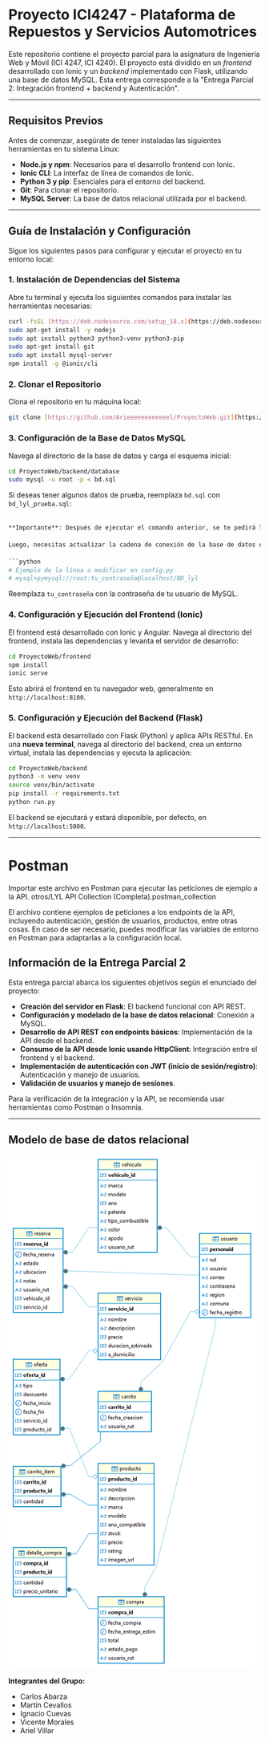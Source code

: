 # Proyecto ICI4247 - Plataforma de Repuestos y Servicios Automotrices

Este repositorio contiene el proyecto parcial para la asignatura de Ingeniería Web y Móvil (ICI 4247, ICI 4240). El proyecto está dividido en un *frontend* desarrollado con Ionic y un *backend* implementado con Flask, utilizando una base de datos MySQL. Esta entrega corresponde a la "Entrega Parcial 2: Integración frontend + backend y Autenticación".

-----

## Requisitos Previos

Antes de comenzar, asegúrate de tener instaladas las siguientes herramientas en tu sistema Linux:

  * **Node.js y npm**: Necesarios para el desarrollo frontend con Ionic.
  * **Ionic CLI**: La interfaz de línea de comandos de Ionic.
  * **Python 3 y pip**: Esenciales para el entorno del backend.
  * **Git**: Para clonar el repositorio.
  * **MySQL Server**: La base de datos relacional utilizada por el backend.

-----

## Guía de Instalación y Configuración

Sigue los siguientes pasos para configurar y ejecutar el proyecto en tu entorno local:

### 1\. Instalación de Dependencias del Sistema

Abre tu terminal y ejecuta los siguientes comandos para instalar las herramientas necesarias:

```bash
curl -fsSL [https://deb.nodesource.com/setup_18.x](https://deb.nodesource.com/setup_18.x) | sudo -E bash -
sudo apt-get install -y nodejs
sudo apt install python3 python3-venv python3-pip
sudo apt-get install git
sudo apt install mysql-server
npm install -g @ionic/cli
```

### 2\. Clonar el Repositorio

Clona el repositorio en tu máquina local:

```bash
git clone [https://github.com/Arieeeeeeeeeeeel/ProyectoWeb.git](https://github.com/Arieeeeeeeeeeeel/ProyectoWeb.git)
```

### 3\. Configuración de la Base de Datos MySQL

Navega al directorio de la base de datos y carga el esquema inicial:

```bash
cd ProyectoWeb/backend/database
sudo mysql -u root -p < bd.sql
```

Si deseas tener algunos datos de prueba, reemplaza `bd.sql` con `bd_lyl_prueba.sql`:

```bash

**Importante**: Después de ejecutar el comando anterior, se te pedirá la contraseña del usuario `root` de MySQL.

Luego, necesitas actualizar la cadena de conexión de la base de datos en el archivo de configuración del backend. Abre el archivo `ProyectoWeb/backend/app/config/config.py` y modifica la línea de conexión para que coincida con tu usuario y contraseña de MySQL:

```python
# Ejemplo de la línea a modificar en config.py
# mysql+pymysql://root:tu_contraseña@localhost/BD_lyl
```

Reemplaza `tu_contraseña` con la contraseña de tu usuario de MySQL.

### 4\. Configuración y Ejecución del Frontend (Ionic)

El frontend está desarrollado con Ionic y Angular. Navega al directorio del frontend, instala las dependencias y levanta el servidor de desarrollo:

```bash
cd ProyectoWeb/frontend
npm install
ionic serve
```

Esto abrirá el frontend en tu navegador web, generalmente en `http://localhost:8100`.

### 5\. Configuración y Ejecución del Backend (Flask)

El backend está desarrollado con Flask (Python) y aplica APIs RESTful. En una **nueva terminal**, navega al directorio del backend, crea un entorno virtual, instala las dependencias y ejecuta la aplicación:

```bash
cd ProyectoWeb/backend
python3 -m venv venv
source venv/bin/activate
pip install -r requirements.txt
python run.py
```

El backend se ejecutará y estará disponible, por defecto, en `http://localhost:5000`.

-----
# Postman
Importar este archivo en Postman para ejecutar las peticiones de ejemplo a la API. otros/LYL API Collection (Completa).postman_collection

El archivo contiene ejemplos de peticiones a los endpoints de la API, incluyendo autenticación, gestión de usuarios, productos, entre otras cosas. En caso de ser necesario, puedes modificar las variables de entorno en Postman para adaptarlas a la configuración local.

## Información de la Entrega Parcial 2

Esta entrega parcial abarca los siguientes objetivos según el enunciado del proyecto:

  * **Creación del servidor en Flask**: El backend funcional con API REST.
  * **Configuración y modelado de la base de datos relacional**: Conexión a MySQL.
  * **Desarrollo de API REST con endpoints básicos**: Implementación de la API desde el backend.
  * **Consumo de la API desde Ionic usando HttpClient**: Integración entre el frontend y el backend.
  * **Implementación de autenticación con JWT (inicio de sesión/registro)**: Autenticación y manejo de usuarios.
  * **Validación de usuarios y manejo de sesiones**.

Para la verificación de la integración y la API, se recomienda usar herramientas como Postman o Insomnia.

-----
## Modelo de base de datos relacional

![alt text](backend/database/bd_lyl.png)

**Integrantes del Grupo:**

  * Carlos Abarza
  * Martín Cevallos
  * Ignacio Cuevas
  * Vicente Morales
  * Ariel Villar
